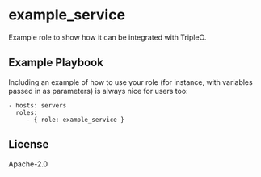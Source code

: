 example_service
===============

Example role to show how it can be integrated with TripleO.

Example Playbook
----------------

Including an example of how to use your role (for instance, with variables passed in as parameters) is always nice for users too:

    - hosts: servers
      roles:
         - { role: example_service }

License
-------

Apache-2.0
